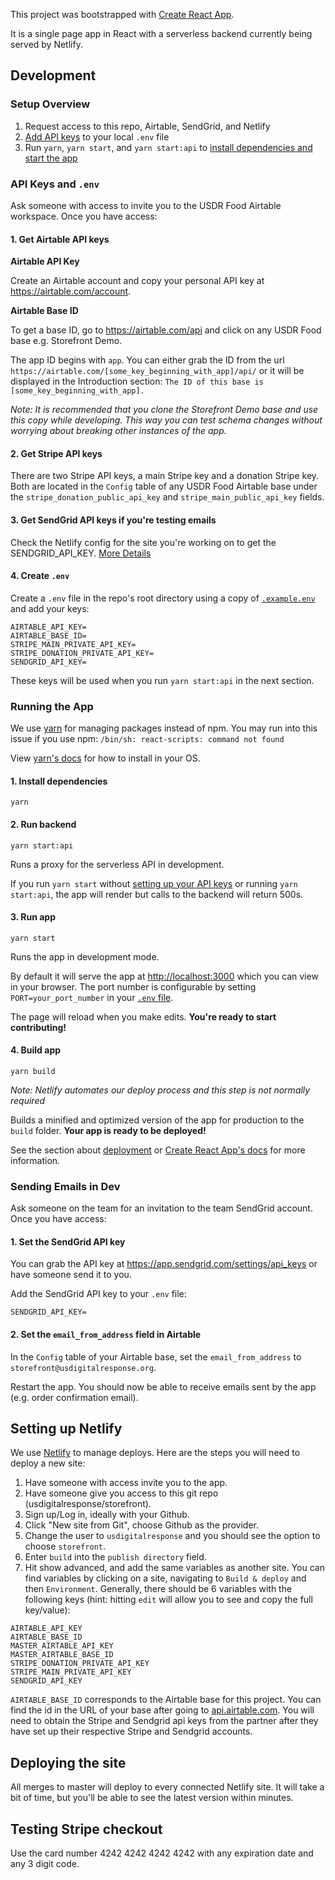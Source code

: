 This project was bootstrapped with [Create React App](https://github.com/facebook/create-react-app).

It is a single page app in React with a serverless backend currently being served by Netlify.

## Development

### Setup Overview

1. Request access to this repo, Airtable, SendGrid, and Netlify
2. [Add API keys](#api-keys-and-env) to your local `.env` file
3. Run `yarn`, `yarn start`, and `yarn start:api` to [install dependencies and start the app](#running-the-app)

### API Keys and `.env`

Ask someone with access to invite you to the USDR Food Airtable workspace. Once you have access:

#### 1. Get Airtable API keys

**Airtable API Key**

Create an Airtable account and copy your personal API key at https://airtable.com/account.

**Airtable Base ID**

To get a base ID, go to https://airtable.com/api and click on any USDR Food base e.g. Storefront Demo.

The app ID begins with `app`. You can either grab the ID from the url `https://airtable.com/[some_key_beginning_with_app]/api/` or it will be displayed in the Introduction section: `The ID of this base is [some_key_beginning_with_app].`

*Note: It is recommended that you clone the Storefront Demo base and use this copy while developing. This way you can test schema changes without worrying about breaking other instances of the app.*

#### 2. Get Stripe API keys

There are two Stripe API keys, a main Stripe key and a donation Stripe key. Both are located in the `Config` table of any USDR Food Airtable base under the `stripe_donation_public_api_key` and `stripe_main_public_api_key` fields.

#### 3. Get SendGrid API keys if you're testing emails

Check the Netlify config for the site you're working on to get the SENDGRID_API_KEY. [More Details](#sending-emails-in-dev)

#### 4. Create `.env`

Create a `.env` file in the repo's root directory using a copy of [`.example.env`](https://github.com/usdigitalresponse/storefront/blob/master/.example.env) and add your keys:

```
AIRTABLE_API_KEY=
AIRTABLE_BASE_ID=
STRIPE_MAIN_PRIVATE_API_KEY=
STRIPE_DONATION_PRIVATE_API_KEY=
SENDGRID_API_KEY=
```

These keys will be used when you run `yarn start:api` in the next section.

### Running the App

We use [yarn](https://classic.yarnpkg.com/en/) for managing packages instead of npm. You may run into this issue if you use npm: `/bin/sh: react-scripts: command not found`

View [yarn's docs](https://classic.yarnpkg.com/en/docs/install) for how to install in your OS.

#### 1. Install dependencies

```
yarn
```

#### 2. Run backend

```
yarn start:api
```

Runs a proxy for the serverless API in development.

If you run `yarn start` without [setting up your API keys](#api-keys-and-env) or running `yarn start:api`, the app will render but calls to the backend will return 500s.

#### 3. Run app

```
yarn start
```

Runs the app in development mode.

By default it will serve the app at [http://localhost:3000](http://localhost:3000) which you can view in your browser. The port number is configurable by setting `PORT=your_port_number` in your [`.env` file](#3-create-env).

The page will reload when you make edits. **You're ready to start contributing!**

#### 4. Build app

```
yarn build
```

*Note: Netlify automates our deploy process and this step is not normally required*

Builds a minified and optimized version of the app for production to the `build` folder. **Your app is ready to be deployed!**

See the section about [deployment](#setting-up-netlify-deploying-a-site) or [Create React App's docs](https://create-react-app.dev/docs/deployment) for more information.

### Sending Emails in Dev

Ask someone on the team for an invitation to the team SendGrid account. Once you have access:

#### 1. Set the SendGrid API key

You can grab the API key at https://app.sendgrid.com/settings/api_keys or have someone send it to you.

Add the SendGrid API key to your `.env` file:

```
SENDGRID_API_KEY=
```

#### 2. Set the `email_from_address` field in Airtable

In the `Config` table of your Airtable base, set the `email_from_address` to `storefront@usdigitalresponse.org`.

Restart the app. You should now be able to receive emails sent by the app (e.g. order confirmation email).

## Setting up Netlify

We use [Netlify](https://app.netlify.com/teams/usdr/sites) to manage deploys. Here are the steps you will need to deploy a new site:

1. Have someone with access invite you to the app.
2. Have someone give you access to this git repo (usdigitalresponse/storefront).
3. Sign up/Log in, ideally with your Github.
4. Click "New site from Git", choose Github as the provider.
5. Change the user to `usdigitalresponse` and you should see the option to choose `storefront`.
6. Enter `build` into the `publish directory` field.
7. Hit show advanced, and add the same variables as another site. You can find variables by clicking on a site, navigating to `Build & deploy` and then `Environment`. Generally, there should be 6 variables with the following keys (hint: hitting `edit` will allow you to see and copy the full key/value):

```
AIRTABLE_API_KEY
AIRTABLE_BASE_ID
MASTER_AIRTABLE_API_KEY
MASTER_AIRTABLE_BASE_ID
STRIPE_DONATION_PRIVATE_API_KEY
STRIPE_MAIN_PRIVATE_API_KEY
SENDGRID_API_KEY
```

`AIRTABLE_BASE_ID` corresponds to the Airtable base for this project. You can find the id in the URL of your base after going to [api.airtable.com](api.airtable.com). You will need to obtain the Stripe and Sendgrid api keys from the partner after they have set up their respective Stripe and Sendgrid accounts.

## Deploying the site

All merges to master will deploy to every connected Netlify site. It will take a bit of time, but you'll be able to see the latest version within minutes.

## Testing Stripe checkout

Use the card number 4242 4242 4242 4242 with any expiration date and any 3 digit code.
